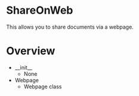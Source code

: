 # ShareOnWeb
This allows you to share documents via a webpage.

# Overview
- \_\_init__
  - None
- Webpage
  - Webpage class
